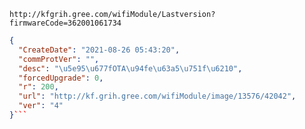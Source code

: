 `http://kfgrih.gree.com/wifiModule/Lastversion?firmwareCode=362001061734`

```json
{
  "CreateDate": "2021-08-26 05:43:20",
  "commProtVer": "",
  "desc": "\u5e95\u677fOTA\u94fe\u63a5\u751f\u6210",
  "forcedUpgrade": 0,
  "r": 200,
  "url": "http://kf.grih.gree.com/wifiModule/image/13576/42042",
  "ver": "4"
}```